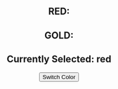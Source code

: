 <!DOCTYPE html>
<html>
  <head>
    <title>Connect-Four-Art</title>
    <meta charset="UTF-8" />
    <link rel="stylesheet" href="style.css" />
    <script defer src="index.js"></script>
  </head>

  <body>
    <div id="app">
      <header id="data">
        <div class="flex fd-row space-around">
          <div>
            <h2 class="heading red">RED:<span id="red-count"></span></h2>
          </div>
          <div>
            <h2 class="heading gold">GOLD:<span id="gold-count"></span></h2>
          </div>
        </div>
        <div class="flex fd-col center">
          <h2 class="heading center-self">Currently Selected: <span id="currently-selected">red<span></span></h2>
          <button id="switch">Switch Color</button>
        </div>
      </header>
      <main id="game-grid">
        <div id="placement-row">
          <div class="placement-col"></div>
          <div class="placement-col"></div>
          <div class="placement-col"></div>
          <div class="placement-col"></div>
          <div class="placement-col"></div>
          <div class="placement-col"></div>
          <div class="placement-col"></div>
        </div>
        <div class="game-row">
          <div class="game-col">
            <div class="game-circle" data-color="red"></div>
          </div>
          <div class="game-col">
            <div class="game-circle"></div>
          </div>
          <div class="game-col">
            <div class="game-circle"></div>
          </div>
          <div class="game-col">
            <div class="game-circle"></div>
          </div>
          <div class="game-col">
            <div class="game-circle"></div>
          </div>
          <div class="game-col">
            <div class="game-circle"></div>
          </div>
          <div class="game-col">
            <div class="game-circle"></div>
          </div>
        </div>
        <div class="game-row">
          <div class="game-col">
            <div class="game-circle"></div>
          </div>
          <div class="game-col">
            <div class="game-circle"></div>
          </div>
          <div class="game-col">
            <div class="game-circle"></div>
          </div>
          <div class="game-col">
            <div class="game-circle"></div>
          </div>
          <div class="game-col">
            <div class="game-circle"></div>
          </div>
          <div class="game-col">
            <div class="game-circle"></div>
          </div>
          <div class="game-col">
            <div class="game-circle"></div>
          </div>
        </div>
        <div class="game-row">
          <div class="game-col">
            <div class="game-circle"></div>
          </div>
          <div class="game-col">
            <div class="game-circle"></div>
          </div>
          <div class="game-col">
            <div class="game-circle"></div>
          </div>
          <div class="game-col">
            <div class="game-circle"></div>
          </div>
          <div class="game-col">
            <div class="game-circle"></div>
          </div>
          <div class="game-col">
            <div class="game-circle"></div>
          </div>
          <div class="game-col">
            <div class="game-circle"></div>
          </div>
        </div>
        <div class="game-row">
          <div class="game-col">
            <div class="game-circle"></div>
          </div>
          <div class="game-col">
            <div class="game-circle"></div>
          </div>
          <div class="game-col">
            <div class="game-circle"></div>
          </div>
          <div class="game-col">
            <div class="game-circle"></div>
          </div>
          <div class="game-col">
            <div class="game-circle"></div>
          </div>
          <div class="game-col">
            <div class="game-circle"></div>
          </div>
          <div class="game-col">
            <div class="game-circle"></div>
          </div>
        </div>
        <div class="game-row">
          <div class="game-col">
            <div class="game-circle"></div>
          </div>
          <div class="game-col">
            <div class="game-circle"></div>
          </div>
          <div class="game-col">
            <div class="game-circle"></div>
          </div>
          <div class="game-col">
            <div class="game-circle"></div>
          </div>
          <div class="game-col">
            <div class="game-circle"></div>
          </div>
          <div class="game-col">
            <div class="game-circle"></div>
          </div>
          <div class="game-col">
            <div class="game-circle"></div>
          </div>
        </div>
        <div class="game-row">
          <div class="game-col">
            <div class="game-circle"></div>
          </div>
          <div class="game-col">
            <div class="game-circle"></div>
          </div>
          <div class="game-col">
            <div class="game-circle"></div>
          </div>
          <div class="game-col">
            <div class="game-circle"></div>
          </div>
          <div class="game-col">
            <div class="game-circle"></div>
          </div>
          <div class="game-col">
            <div class="game-circle"></div>
          </div>
          <div class="game-col">
            <div class="game-circle"></div>
          </div>
        </div>
      </main>
    </div>

  </body>
</html>
